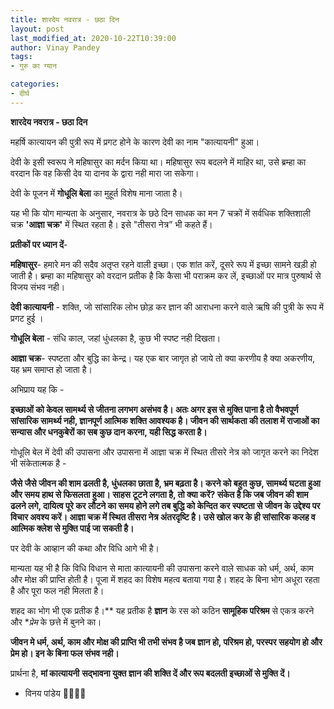 ```yaml
---
title: शारदेय नवरात्र - छठा दिन
layout: post
last_modified_at: 2020-10-22T10:39:00
author: Vinay Pandey
tags:
- गुरु का ग्यान

categories:
- दीर्घ
---
```

**शारदेय नवरात्र - छठा दिन**


महर्षि कात्यायन की पुत्री रूप में प्रगट होने के कारण देवी का नाम "कात्यायनी" हुआ। 

देवी के इसी स्वरूप ने महिषासुर का मर्दन किया था। महिषासुर रूप बदलने में माहिर था, उसे ब्रम्हा का वरदान कि वह किसी देव या दानव के द्वारा नही मारा जा सकेगा। 

देवी के पूजन में **गोधूलि बेला** का मुहूर्त विशेष माना जाता है।

यह भी कि योग मान्यता के अनुसार, नवरात्र के छठे दिन साधक का मन 7 चक्रों में सर्वधिक शक्तिशाली चक्र **'आज्ञा चक्र'** में स्थित रहता है। इसे "तीसरा नेत्र” भी कहते हैं।

**प्रतीकों पर ध्यान दें**- 

**महिषासुर**- हमारे मन की सदैव अतृप्त रहने वाली इच्छा। एक शांत करें, दूसरे रूप में इच्छा सामने खड़ी हो जाती है। ब्रम्हा का महिषासुर को वरदान प्रतीक है कि कैसा भी पराक्रम कर लें, इच्छाओं पर मात्र पुरुषार्थ से विजय संभव नही। 

**देवी कात्यायनी** - शक्ति, जो सांसारिक लोभ छोड़ कर ज्ञान की आराधना करने वाले ऋषि की पुत्री के रूप में प्रगट हुई । 

**गोधूलि बेला** - संधि काल, जहां धुंधलका है, कुछ भी स्पष्ट नही दिखता।

**आज्ञा चक्र**- स्पष्टता और बुद्धि का केन्द्र। यह एक बार जागृत हो जाये तो क्या करणीय है क्या अकरणीय, यह भ्रम समाप्त हो जाता है। 

अभिप्राय यह कि -

**इच्छाओं को केवल सामर्थ्य से जीतना लगभग असंभव है।  अतः अगर इस से मुक्ति पाना है तो वैभवपूर्ण सांसारिक सामर्थ्य नही, ज्ञानपूर्ण आत्मिक शक्ति आवश्यक है। जीवन की सार्थकता की तलाश में राजाओं का सन्यास और धनकुबेरों का सब कुछ दान करना, यही सिद्ध करता है।**

गोधूलि बेल में देवी की उपासना और उपासना में आज्ञा चक्र में स्थित तीसरे नेत्र को जागृत करने का निदेश भी संकेतात्मक है -

**जैसे जैसे जीवन की शाम ढलती है, धुंधलका छाता है, भ्रम बढ़ता है। करने को बहुत कुछ, सामर्थ्य घटता हुआ और समय हाथ से फिसलता हुआ।  साहस टूटने लगता है, तो क्या करें? संकेत है कि जब जीवन की शाम ढलने लगे, दायित्व पूरे कर  लौटने का समय होने लगे तब बुद्धि को केन्दित कर स्पष्टता से जीवन के उद्देश्य पर विचार अवश्य करें।  आज्ञा चक्र में स्थित तीसरा नेत्र अंतरदृष्टि है। उसे खोल कर के ही सांसारिक कलह व आत्मिक क्लेश से मुक्ति पाई जा सकती है।**

पर देवी के आव्हान की कथा और विधि आगे भी है। 

मान्यता यह भी है कि विधि विधान से माता कात्यायनी की उपासना करने वाले साधक को धर्म, अर्थ, काम और मोक्ष की प्राप्ति होती है। पूजा में शहद का विशेष महत्व बताया गया है। शहद के बिना भोग अधूरा रहता है और पूरा फल नही मिलता है। 

शहद का भोग भी एक प्रतीक है।** यह प्रतीक है **ज्ञान** के रस को कठिन **सामूहिक परिश्रम** से एकत्र करने और **प्रेम* के छत्ते में बुनने का।  

**जीवन मे धर्म, अर्थ, काम और मोक्ष की प्राप्ति भी तभी संभव है जब ज्ञान हो, परिश्रम हो, परस्पर सहयोग हो और प्रेम हो। इन के बिना फल संभव नही।**

प्रार्थना है,
**मां कात्यायनी**
**सद्भावना युक्त ज्ञान की शक्ति दें और रूप बदलती इच्छाओं से मुक्ति दें।**

- विनय पांडेय
🙏🌷🌷🙏


